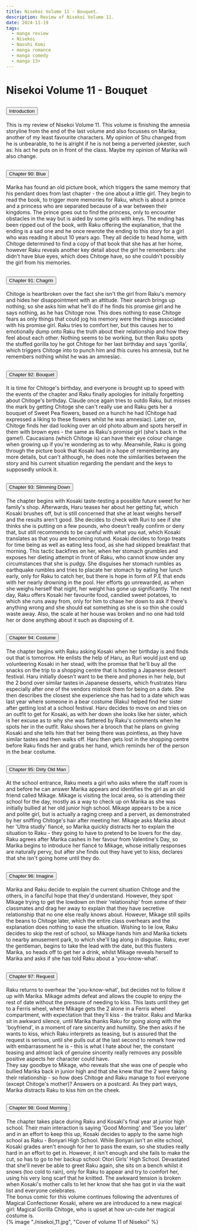 ```yaml
---
title: Nisekoi Volume 11 - Bouquet.
description: Review of Nisekoi Volume 11.
date: 2024-11-19
tags:
  - manga review
  - Nisekoi
  - Naoshi Komi
  - manga romance
  - manga comedy
  - manga 13+
---
```


<div class="container fluid">
  <h1 class="col align-self-center">Nisekoi Volume 11 - Bouquet</h1>
  <div class="row justify-content-center">
    <div class="col-8">  
        <div class="accordion" id="accordionObject">
            <div class="accordion-item">
            <h2 class="accordion-header" id="headingOne">
                <button class="accordion-button" 
                    type="button" 
                    data-bs-toggle="collapse" 
                    data-bs-target="#collapseOne" 
                    aria-expanded="true" 
                    aria-controls="collapseOne">
                    Introduction
                </button>
            </h2>
                <div id="collapseOne" 
                    class="accordion-collapse collapse show" 
                    aria-labelledby="headingOne"
                    data-bs-parent="#accordionObject">
                    <div class="accordion-body">
                    This is my review of Nisekoi Volume 11. This volume is finishing the amnesia storyline from the end of the last volume and also focusses on Marika; another of my least favourite characters. My opinion of Shu changed from he is unbearable, to he is alright if he is not being a perverted jokester, such as: his act he puts on in front of the class. Maybe my opinion of Marika will also change.
                    </div>
                </div>
            </div>
            <div class="accordion-item">
            <h2 class="accordion-header" id="headingTwo">
                <button class="accordion-button collapsed" 
                type="button" 
                data-bs-toggle="collapse" 
                data-bs-target="#collapseTwo" 
                aria-expanded="false" 
                aria-controls="collapseTwo">
                Chapter 90: Blue
                </button>
                </h2>
                <div id="collapseTwo" 
                    class="accordion-collapse collapse" 
                    aria-labelledby="headingTwo"
                    data-bs-parent="#accordionObject">
                    <div class="accordion-body">
                    Marika has found an old picture book, which triggers the same memory that his pendant does from last chapter - the one about a little girl. They begin to read the book, to trigger more memories for Raku, which is about a prince and a princess who are separated because of a war between their kingdoms. The prince goes out to find the princess, only to encounter obstacles in the way but is aided by some girls with keys. The ending has been ripped out of the book, with Raku offering the explanation, that the ending is a sad one and he once rewrote the ending to this story for a girl who was reading it about 10 years ago. They all decide to head home, with Chitoge determined to find a copy of that book that she has at her home, however Raku reveals another key detail about the girl he remembers: she didn't have blue eyes, which does Chitoge have, so she couldn't possibly the girl from his memories. 
                    </div>
                </div>
            </div>
            <div class="accordion-item">
            <h2 class="accordion-header" id="headingThree">
                <button class="accordion-button collapsed" 
                type="button" 
                data-bs-toggle="collapse" 
                data-bs-target="#collapseThree" 
                aria-expanded="false" 
                aria-controls="collapseThree">
                Chapter 91: Chagrin
                </button>
                </h2>
                <div id="collapseThree" 
                    class="accordion-collapse collapse" 
                    aria-labelledby="headingThree"
                    data-bs-parent="#accordionObject">
                    <div class="accordion-body">
                     Chitoge is heartbroken over the fact she isn't the girl from Raku's memory and hides her disappointment with an attitude. Their search brings up nothing, so she asks him what he'll do if he finds his promise girl and he says nothing, as he has Chitoge now. This does nothing to ease Chitoge fears as only things that could jog his memory were the things associated with his promise girl. Raku tries to comfort her, but this causes her to emotionally dump onto Raku the truth about their relationship and how they feel about each other. Nothing seems to be working, but then Raku spots the stuffed gorilla toy he got Chitoge for her last birthday and says 'gorilla', which triggers Chitoge into to punch him and this cures his amnesia, but he remembers nothing whilst he was an amnesiac.
                    </div>
                </div>
            </div>
            <div class="accordion-item">
            <h2 class="accordion-header" id="headingFour">
                <button class="accordion-button collapsed" 
                type="button" 
                data-bs-toggle="collapse" 
                data-bs-target="#collapseFour" 
                aria-expanded="false" 
                aria-controls="collapseFour">
                Chapter 92: Bouquet
                </button>
                </h2>
                <div id="collapseFour" 
                    class="accordion-collapse collapse" 
                    aria-labelledby="headingFour"
                    data-bs-parent="#accordionObject">
                    <div class="accordion-body">
                    It is time for Chitoge's birthday, and everyone is brought up to speed with the events of the chapter and Raku finally apologies for initially forgetting about Chitoge's birthday. Claude once again tries to outdo Raku, but misses the mark by getting Chitoge she can't really use and Raku gets her a bouquet of Sweet Pea flowers, based on a hunch he had (Chitoge had expressed a liking to these flowers whilst he was amnesiac). Later on, Chitoge finds her dad looking over an old photo album and spots herself in them with brown eyes - the same as Raku's promise girl (she's back in the game!). Caucasians (which Chitoge is) can have their eye colour change when growing up if you're wondering as to why. Meanwhile, Raku is going through the picture book that Kosaki had in a hope of remembering any more details, but can't although, he does note the similarities between the story and his current situation regarding the pendant and the keys to supposedly unlock it.
                    </div>
                </div>
            </div>
            <div class="accordion-item">
            <h2 class="accordion-header" id="headingFive">
                <button class="accordion-button collapsed" 
                type="button" 
                data-bs-toggle="collapse" 
                data-bs-target="#collapseFive" 
                aria-expanded="false" 
                aria-controls="collapseFive">
                Chapter 93: Slimming Down
                </button>
                </h2>
                <div id="collapseFive" 
                    class="accordion-collapse collapse" 
                    aria-labelledby="headingFive"
                    data-bs-parent="#accordionObject">
                    <div class="accordion-body">
                    The chapter begins with Kosaki taste-testing a possible future sweet for her family's shop. Afterwards, Haru teases her about her getting fat, which Kosaki brushes off, but is still concerned that she at least weighs herself and the results aren't good. She decides to check with Ruri to see if she thinks she is putting on a few pounds, who doesn't really confirm or deny that, but still recommends to be careful with what you eat, which Kosaki translates as that you are becoming rotund. Kosaki decides to forgo treats for time being as well as eating less food, as she had skipped breakfast that morning. This tactic backfires on her, when her stomach grumbles and exposes her dieting attempt in front of Raku, who cannot know under any circumstances that she is pudgy. She disguises her stomach rumbles as earthquake rumbles and tries to placate her stomach by eating her lunch early, only for Raku to catch her, but there is hope in form of P.E that ends with her nearly drowning in the pool. Her efforts go unrewarded, as when she weighs herself that night, her weight has gone up significantly. The next day, Raku offers Kosaki her favourite food, candied sweet potatoes, to which she runs away from, only for him to chase her down to ask if there's anything wrong and she should eat something as she is so thin she could waste away. Also, the scale at her house was broken and no one had told her or done anything about it such as disposing of it. 
                    </div>
                </div>
            </div>
            <div class="accordion-item">
            <h2 class="accordion-header" id="headingSix">
                <button class="accordion-button collapsed" 
                type="button" 
                data-bs-toggle="collapse" 
                data-bs-target="#collapseSix" 
                aria-expanded="false" 
                aria-controls="collapseSix">
                Chapter 94: Costume
                </button>
                </h2>
                <div id="collapseSix" 
                    class="accordion-collapse collapse" 
                    aria-labelledby="headingSix"
                    data-bs-parent="#accordionObject">
                    <div class="accordion-body">
                    The chapter begins with Raku asking Kosaki when her birthday is and finds out that is tomorrow. He enlists the help of Haru, as Ruri would just end up volunteering Kosaki in her stead, with the promise that he'll buy all the snacks on the trip to a shopping centre that is hosting a Japanese dessert festival. Haru initially doesn't want to be there and phones in her help, but the 2 bond over similar tastes in Japanese desserts, which frustrates Haru especially after one of the vendors mistook them for being on a date. She then describes the closest she experience she has had to a date which was last year where someone in a bear costume (Raku) helped find her sister after getting lost at a school festival. Haru decides to move on and tries on an outfit to get for Kosaki, as with her down she looks like her sister, which is her excuse as to why she was flattered by Raku's comments when he spots her in the outfit. Raku shows her a brooch that he plans on giving Kosaki and she tells him that her being there was pointless, as they have similar tastes and then walks off. Haru then gets lost in the shopping centre before Raku finds her and grabs her hand, which reminds her of the person in the bear costume. 
                    </div>
                </div>
            </div>
            <div class="accordion-item">
            <h2 class="accordion-header" id="headingSeven">
                <button class="accordion-button collapsed" 
                type="button" 
                data-bs-toggle="collapse" 
                data-bs-target="#collapseSeven" 
                aria-expanded="false" 
                aria-controls="collapseSeven">
                Chapter 95: Dirty Old Man
                </button>
                </h2>
                <div id="collapseSeven" 
                    class="accordion-collapse collapse" 
                    aria-labelledby="headingSeven"
                    data-bs-parent="#accordionObject">
                    <div class="accordion-body">
                    At the school entrance, Raku meets a girl who asks where the staff room is and before he can answer Marika appears and identifies the girl as an old friend called Mikage. Mikage is visiting the local area, so is attending their school for the day, mostly as a way to check up on Marika as she was initially bullied at her old junior high school. Mikage appears to be a nice and polite girl, but is actually a raging creep and a pervert, as demonstrated by her sniffing Chitoge's hair after meeting her. Mikage asks Marika about her 'Ultra studly' fiancé, so Marika quickly distracts her to explain the situation to Raku - they going to have to pretend to be lovers for the day. Raku agrees after Marika cashes in her favour from Valentine's Day, so Marika begins to introduce her fiancé to Mikage, whose initially responses are naturally pervy, but after she finds out they have yet to kiss, declares that she isn't going home until they do. 
                    </div>
                </div>
            </div>
            <div class="accordion-item">
            <h2 class="accordion-header" id="headingEight">
                <button class="accordion-button collapsed" 
                type="button" 
                data-bs-toggle="collapse" 
                data-bs-target="#collapseEight" 
                aria-expanded="false" 
                aria-controls="collapseEight">
                Chapter 96: Imagine
                </button>
                </h2>
                <div id="collapseEight" 
                    class="accordion-collapse collapse" 
                    aria-labelledby="headingEight"
                    data-bs-parent="#accordionObject">
                    <div class="accordion-body">
                    Marika and Raku decide to explain the current situation Chitoge and the others, in a fanciful hope that they'd understand. However, they spot Mikage trying to get the lowdown on their 'relationship' from some of their classmates and drag her away to explain that they have secretive relationship that no one else really knows about. However, Mikage still spills the beans to Chitoge later, which the entire class overhears and the explanation does nothing to ease the situation. Wishing to lie low, Raku decides to skip the rest of school, so Mikage hands him and Marika tickets to nearby amusement park, to which she'll tag along in disguise. Raku, ever the gentleman, begins to take the lead with the date, but this flusters Marika, so heads off to get her a drink, whilst Mikage reveals herself to Marika and asks if she has told Raku about a 'you-know-what'.
                    </div>
                </div>
            </div>
            <div class="accordion-item">
            <h2 class="accordion-header" id="headingNine">
                <button class="accordion-button collapsed" 
                type="button" 
                data-bs-toggle="collapse" 
                data-bs-target="#collapseNine" 
                aria-expanded="false" 
                aria-controls="collapseNine">
                Chapter 97: Request
                </button>
                </h2>
                <div id="collapseNine" 
                    class="accordion-collapse collapse" 
                    aria-labelledby="headingNine"
                    data-bs-parent="#accordionObject">
                    <div class="accordion-body">
                    Raku returns to overhear the 'you-know-what', but decides not to follow it up with Marika. Mikage admits defeat and allows the couple to enjoy the rest of date without the pressure of needing to kiss. This lasts until they get to a Ferris wheel, where Mikage gets the 2 alone in a Ferris wheel compartment, with expectation that they'll kiss - the traitor. Raku and Marika sit in awkward silence, until Marika thanks Raku for going along with the 'boyfriend', in a moment of rare sincerity and humility. She then asks if he wants to kiss, which Raku interprets as teasing, but is assured that the request is serious, until she pulls out at the last second to remark how red with embarrassment he is - this is what I hate about her, the constant teasing and almost lack of genuine sincerity really removes any possible positive aspects her character could have.<br/> 
                    They say goodbye to Mikage, who reveals that she was one of people who bullied Marika back in junior high and that she knew that the 2 were faking their relationship - so how does Chitoge and Raku manage to fool everyone (except Chitoge's mother)? Answers on a postcard. As they part ways, Marika distracts Raku to kiss him on the cheek. 
                    </div>
                </div>
            </div>
            <div class="accordion-item">
            <h2 class="accordion-header" id="headingTen">
                <button class="accordion-button collapsed" 
                type="button" 
                data-bs-toggle="collapse" 
                data-bs-target="#collapseTen" 
                aria-expanded="false" 
                aria-controls="collapseTen">
                Chapter 98: Good Morning
                </button>
            </h2>
                <div id="collapseTen" 
                    class="accordion-collapse collapse" 
                    aria-labelledby="headingTen"
                    data-bs-parent="#accordionObject">
                    <div class="accordion-body">
                    The chapter takes place during Raku and Kosaki's final year at junior high school. Their main interaction is saying 'Good Morning' and 'See you later' and in an effort to keep this up, Kosaki decides to apply to the same high school as Raku - Bonyari High School. While Bonyari isn't an elite school, Kosaki grades aren't enough for her to pass the exam, so she studies really hard in an effort to get in. However, it isn't enough and she fails to make the cut, so has to go to her backup school: Otori Girls' High School. Devastated that she'll never be able to greet Raku again, she sits on a bench whilst it snows (too cold to rain), only for Raku to appear and try to comfort her, using his very long scarf that he knitted. The awkward tension is broken when Kosaki's mother calls to let her know that she has got in via the wait list and everyone celebrates.<br/> 
                    The bonus comic for this volume continues following the adventures of Magical Confectioner Kosaki, where we are introduced to a new magical girl: Magical Gorilla Chitoge, who is upset at how un-cute her magical costume is. 
                    </div>
                </div>
            </div>
        </div>
    </div>
        {% image "./nisekoi_11.jpg", "Cover of volume 11 of Nisekoi" %}
    </div>
  </div>
</div>
